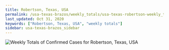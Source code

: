 ```yaml
---
title: Robertson, Texas, USA
permalink: /usa-texas-brazos/weekly_totals/usa-texas-robertson-weekly_totals.html
last_updated: Oct 31, 2020
keywords: ["Robertson, Texas, USA", "weekly totals"]
sidebar: usa-texas-brazos_sidebar
---
```


![Weekly Totals of Confirmed Cases for Robertson, Texas, USA](/covid_tracker/images/graphs/usa-texas-robertson-weekly_totals_graph.png)
